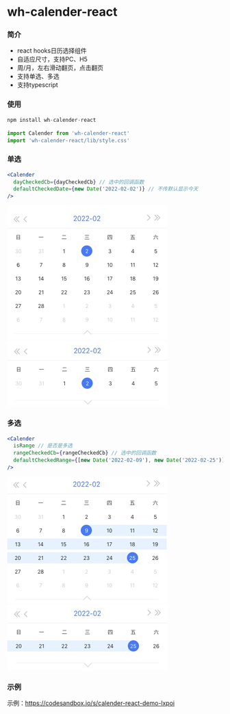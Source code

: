 # wh-calender-react

### 简介
* react hooks日历选择组件 
* 自适应尺寸，支持PC、H5 
* 周/月，左右滑动翻页，点击翻页
* 支持单选、多选
* 支持typescript

### 使用
```js
npm install wh-calender-react
```
```jsx
import Calender from 'wh-calender-react'
import 'wh-calender-react/lib/style.css'
```
### 单选
```jsx
<Calender
  dayCheckedCb={dayCheckedCb} // 选中的回调函数
  defaultCheckedDate={new Date('2022-02-02')} // 不传默认显示今天
/>
```
![单选月](./src/assets/1.png)
![单选周](./src/assets/2.png)

### 多选
```jsx
<Calender
  isRange // 是否是多选
  rangeCheckedCb={rangeCheckedCb} // 选中的回调函数
  defaultCheckedRange={[new Date('2022-02-09'), new Date('2022-02-25')]} // 默认选中的时间段，不传默认不选中
/>
```
![多选月](./src/assets/3.png)
![多选周](./src/assets/4.png)

### 示例
示例：https://codesandbox.io/s/calender-react-demo-lxpoi


